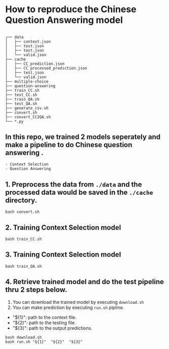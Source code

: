 # How to reproduce the **Chinese Question Answering** model
## 

```
┌── data
│   ├── context.json
│   ├── test.json
│   ├── test.json
│   └── valid.json
├── cache
│   ├── CC_prediction.json
│   ├── CC_processed_prediction.json
│   ├── test.json
│   └── valid.json
├── multiple-choice
├── question-answering
├── train_CC.sh
├── test_CC.sh
├── train_QA.sh
├── test_QA.sh
├── generate_csv.sh
├── convert.sh
├── convert_CC2QA.sh
└── *.py
```
## In this repo, we trained 2 models seperately and make a pipeline to do Chinese question answering .
    - Context Selection
    - Question Answering


##  1. Preprocess the data from  `./data` and the processed data would be saved in the `./cache` directory.
```bash=
bash convert.sh
```

##  2. Training Context Selection model
```bash=
bash train_CC.sh
```
##  3. Training Context Selection model
```bash=
bash train_QA.sh
```
## 4. Retrieve trained model and do the test pipeline thru 2 steps below.

1. You can download the trained model by executing `download.sh`
2. You can make prediction by executing `run.sh` pipline.
-  "${1}": path to the context file.
-  "${2}": path to the testing file.
-  "${3}": path to the output predictions.

```bash=
bash download.sh
bash run.sh "${1}"  "${2}"  "${3}"
```
